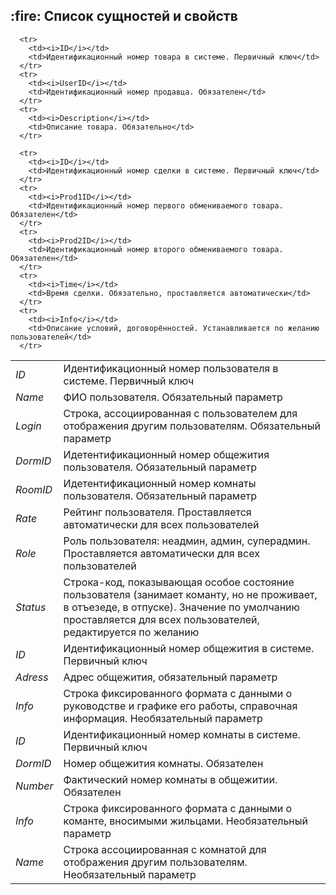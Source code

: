 <h2> :fire: Список сущностей и свойств </h2>

<table>
<tr>
        <td><i>ID</i></td>
        <td>Идентификационный номер пользователя в системе. Первичный ключ</td>
      </tr>
      <tr>
        <td><i>Name</i></td>
        <td>ФИО пользователя. Обязательный параметр</td>
      </tr>
      <tr>
        <td><i>Login</i></td>
        <td>Строка, ассоциированная с пользователем для отображения другим пользователям. Обязательный параметр</td>
      </tr>
      <tr>
        <td><i>DormID</i></td>
        <td>Идетентификационный номер общежития пользователя. Обязательный параметр</td>
      </tr>
      <tr>
        <td><i>RoomID</i></td>
        <td>Идетентификационный номер комнаты пользователя. Обязательный параметр</td>
      </tr>
      <tr>
        <td><i>Rate</i></td>
        <td>Рейтинг пользователя. Проставляется автоматически для всех пользователей</td>
      </tr>
      <tr>
        <td><i>Role</i></td>
        <td>Роль пользователя: неадмин, админ, суперадмин. Проставляется автоматически для всех пользователей</td>
      </tr>
      <tr>
        <td><i>Status</i></td>
        <td>Строка-код, показывающая особое состояние пользователя (занимает команту, но не проживает, в отъезеде, в отпуске). Значение по умолчанию проставляется для всех пользователей, редактируется по желанию</td>
      </tr>
      <tr>
        <td><i>ID</i></td>
        <td>Идентификационный номер общежития в системе. Первичный ключ</td>
      </tr>
      <tr>
        <td><i>Adress</i></td>
        <td>Адрес общежития, обязательный параметр</td>
      </tr>
      <tr>
        <td><i>Info</i></td>
        <td>Строка фиксированного формата с данными о руководстве и графике его работы, справочная информация. Необязательный параметр</td>
      </tr>
      <tr>
        <td><i>ID</i></td>
        <td>Идентификационный номер комнаты в системе. Первичный ключ</td>
      </tr>
      <tr>
        <td><i>DormID</i></td>
        <td>Номер общежития комнаты. Обязателен</td>
      </tr>
      <tr>
        <td><i>Number</i></td>
        <td>Фактический номер комнаты в общежитии. Обязателен</td>
      </tr>
      <tr>
        <td><i>Info</i></td>
        <td>Строка фиксированного формата с данными о команте, вносимыми жильцами. Необязательный параметр</td>
      </tr>
      <tr>
        <td><i>Name</i></td>
        <td>Строка ассоциированная с комнатой для отображения другим пользователям. Необязательный параметр</td>
      </tr>
      
      <tr>
        <td><i>ID</i></td>
        <td>Идентификационный номер товара в системе. Первичный ключ</td>
      </tr>
      <tr>
        <td><i>UserID</i></td>
        <td>Идентификационный номер продавца. Обязателен</td>
      </tr>
      <tr>
        <td><i>Description</i></td>
        <td>Описание товара. Обязательно</td>
      </tr>
      
      <tr>
        <td><i>ID</i></td>
        <td>Идентификационный номер сделки в системе. Первичный ключ</td>
      </tr>
      <tr>
        <td><i>Prod1ID</i></td>
        <td>Идентификационный номер первого обмениваемого товара. Обязателен</td>
      </tr>
      <tr>
        <td><i>Prod2ID</i></td>
        <td>Идентификационный номер второго обмениваемого товара. Обязателен</td>
      </tr>
      <tr>
        <td><i>Time</i></td>
        <td>Время сделки. Обязательно, проставляется автоматически</td>
      </tr>
      <tr>
        <td><i>Info</i></td>
        <td>Описание условий, договорённостей. Устанавливается по желанию пользователей</td>
      </tr>
</table>


